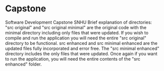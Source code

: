 # Capstone

Software Development Capstone SNHU Brief explanation of directories: "src original" and "src original minimal" are the original code with the minimal directory including only files that were updated. If you wish to compile and run the application you will need the entire "src original" directory to be functional. src enhanced and src minimal enhanced are the updated files fully incorporated and error free. The "src minimal enhanced" directory includes the only files that were updated. Once again if you want to run the application, you will need the entire contents of the "src enhanced" folder.
